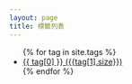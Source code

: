 ```yaml
---
layout: page
title: 標籤列表
---
```


<div class="tags-expo">
    <ul class="tag-cloud">
    {% for tag in site.tags %}
        <li>
            <a href="/tags/{{tag[0]}}">{{ tag[0] }} ({{tag[1].size}})</a>
        </li>
    {% endfor %}
    </ul>
</div>
